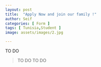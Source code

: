 ```yaml
---
layout: post
title:  "Apply Now and join our family !"
author: Seif
categories: [ Form ]
tags: [ Tunisia,Student ] 
image: assets/images/2.jpg

---
```

TO DO

> TO DO
TO DO